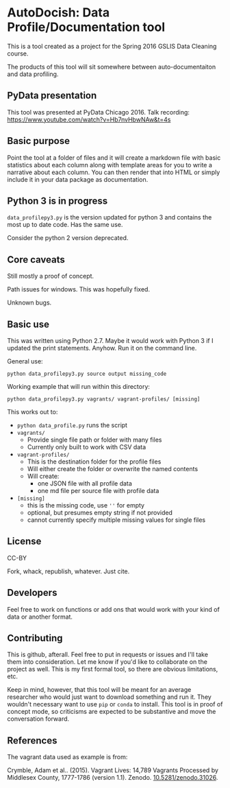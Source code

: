 # AutoDocish: Data Profile/Documentation tool

This is a tool created as a project for the Spring 2016 GSLIS Data Cleaning course.

The products of this tool will sit somewhere between auto-documentaiton and data profiling.

## PyData presentation

This tool was presented at PyData Chicago 2016.  Talk recording:  https://www.youtube.com/watch?v=Hb7nvHbwNAw&t=4s

## Basic purpose

Point the tool at a folder of files and it will create a markdown file with basic statistics about each column along with template areas for you to write a narrative about each column.  You can then render that into HTML or simply include it in your data package as documentation.

## Python 3 is in progress

`data_profilepy3.py` is the version updated for python 3 and contains the most up to date code.  Has the same use.

Consider the python 2 version deprecated.

## Core caveats

Still mostly a proof of concept.

Path issues for windows.  This was hopefully fixed.

Unknown bugs.

## Basic use

This was written using Python 2.7. Maybe it would work with Python 3 if I updated the print statements.  Anyhow. Run it on the command line.

General use:

`python data_profilepy3.py source output missing_code`

Working example that will run within this directory:

`python data_profilepy3.py vagrants/ vagrant-profiles/ [missing]`

This works out to:

* `python data_profile.py` runs the script
* `vagrants/`
	* Provide single file path or folder with many files
	* Currently only built to work with CSV data
* `vagrant-profiles/` 
	* This is the destination folder for the profile files
	* Will either create the folder or overwrite the named contents
	* Will create:
		* one JSON file with all profile data
		* one md file per source file with profile data
* `[missing]` 
	* this is the missing code, use `''` for empty
	* optional, but presumes empty string if not provided
	* cannot currently specify multiple missing values for single files

## License

CC-BY

Fork, whack, republish, whatever. Just cite.

## Developers

Feel free to work on functions or add ons that would work with your kind of data or another format.

## Contributing

This is github, afterall.  Feel free to put in requests or issues and I'll take them into consideration.  Let me know if you'd like to collaborate on the project as well.  This is my first formal tool, so there are obvious limitations, etc.

Keep in mind, however, that this tool will be meant for an average researcher who would just want to download something and run it.  They wouldn't necessary want to use `pip` or `conda` to install.  This tool is in proof of concept mode, so criticisms are expected to be substantive and move the conversation forward.

## References

The vagrant data used as example is from:

Crymble, Adam et al.. (2015). Vagrant Lives: 14,789 Vagrants Processed by Middlesex County, 1777-1786 (version 1.1). Zenodo. [10.5281/zenodo.31026](http://dx.doi.org/10.5281/zenodo.31026).
